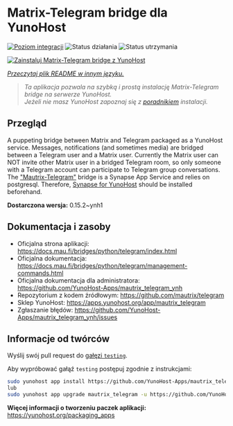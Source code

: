 <!--
To README zostało automatycznie wygenerowane przez <https://github.com/YunoHost/apps/tree/master/tools/readme_generator>
Nie powinno być ono edytowane ręcznie.
-->

# Matrix-Telegram bridge dla YunoHost

[![Poziom integracji](https://apps.yunohost.org/badge/integration/mautrix_telegram)](https://ci-apps.yunohost.org/ci/apps/mautrix_telegram/)
![Status działania](https://apps.yunohost.org/badge/state/mautrix_telegram)
![Status utrzymania](https://apps.yunohost.org/badge/maintained/mautrix_telegram)

[![Zainstaluj Matrix-Telegram bridge z YunoHost](https://install-app.yunohost.org/install-with-yunohost.svg)](https://install-app.yunohost.org/?app=mautrix_telegram)

*[Przeczytaj plik README w innym języku.](./ALL_README.md)*

> *Ta aplikacja pozwala na szybką i prostą instalację Matrix-Telegram bridge na serwerze YunoHost.*  
> *Jeżeli nie masz YunoHost zapoznaj się z [poradnikiem](https://yunohost.org/install) instalacji.*

## Przegląd

A puppeting bridge between Matrix and Telegram packaged as a YunoHost service. Messages, notifications (and sometimes media) are bridged between a Telegram user and a Matrix user. Currently the Matrix user can NOT invite other Matrix user in a bridged Telegram room, so only someone with a Telegram account can participate to Telegram group conversations. The ["Mautrix-Telegram"](https://docs.mau.fi/bridges/python/telegram/index.html) bridge is a Synapse App Service and relies on postgresql. Therefore, [Synapse for YunoHost](https://github.com/YunoHost-Apps/synapse_ynh) should be installed beforehand.


**Dostarczona wersja:** 0.15.2~ynh1
## Dokumentacja i zasoby

- Oficjalna strona aplikacji: <https://docs.mau.fi/bridges/python/telegram/index.html>
- Oficjalna dokumentacja: <https://docs.mau.fi/bridges/python/telegram/management-commands.html>
- Oficjalna dokumentacja dla administratora: <https://github.com/YunoHost-Apps/mautrix_telegram_ynh>
- Repozytorium z kodem źródłowym: <https://github.com/mautrix/telegram>
- Sklep YunoHost: <https://apps.yunohost.org/app/mautrix_telegram>
- Zgłaszanie błędów: <https://github.com/YunoHost-Apps/mautrix_telegram_ynh/issues>

## Informacje od twórców

Wyślij swój pull request do [gałęzi `testing`](https://github.com/YunoHost-Apps/mautrix_telegram_ynh/tree/testing).

Aby wypróbować gałąź `testing` postępuj zgodnie z instrukcjami:

```bash
sudo yunohost app install https://github.com/YunoHost-Apps/mautrix_telegram_ynh/tree/testing --debug
lub
sudo yunohost app upgrade mautrix_telegram -u https://github.com/YunoHost-Apps/mautrix_telegram_ynh/tree/testing --debug
```

**Więcej informacji o tworzeniu paczek aplikacji:** <https://yunohost.org/packaging_apps>
